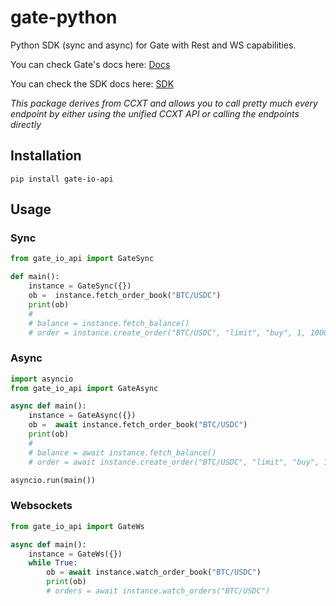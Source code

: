 # gate-python
Python SDK (sync and async) for Gate with Rest and WS capabilities.

You can check Gate's docs here: [Docs](https://ccxt.com)


You can check the SDK docs here: [SDK](https://docs.ccxt.com/#/exchanges/gate)

*This package derives from CCXT and allows you to call pretty much every endpoint by either using the unified CCXT API or calling the endpoints directly*

## Installation

```
pip install gate-io-api
```

## Usage

### Sync

```Python
from gate_io_api import GateSync

def main():
    instance = GateSync({})
    ob =  instance.fetch_order_book("BTC/USDC")
    print(ob)
    #
    # balance = instance.fetch_balance()
    # order = instance.create_order("BTC/USDC", "limit", "buy", 1, 100000)
```

### Async

```Python
import asyncio
from gate_io_api import GateAsync

async def main():
    instance = GateAsync({})
    ob =  await instance.fetch_order_book("BTC/USDC")
    print(ob)
    #
    # balance = await instance.fetch_balance()
    # order = await instance.create_order("BTC/USDC", "limit", "buy", 1, 100000)

asyncio.run(main())
```

### Websockets

```Python
from gate_io_api import GateWs

async def main():
    instance = GateWs({})
    while True:
        ob = await instance.watch_order_book("BTC/USDC")
        print(ob)
        # orders = await instance.watch_orders("BTC/USDC")
```

